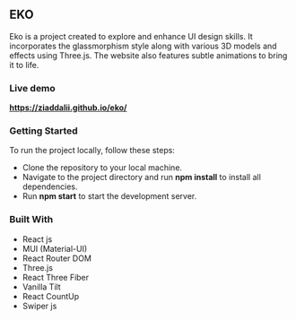 ## EKO
Eko is a project created to explore and enhance UI design skills. It incorporates the glassmorphism style along with various 3D models and effects using Three.js. The website also features subtle animations to bring it to life.

### Live demo
**https://ziaddalii.github.io/eko/**

### Getting Started
To run the project locally, follow these steps:

* Clone the repository to your local machine.
* Navigate to the project directory and run **npm install** to install all dependencies.
* Run **npm start** to start the development server.

### Built With
* React js 
* MUI (Material-UI)
* React Router DOM
* Three.js
* React Three Fiber
* Vanilla Tilt
* React CountUp
* Swiper js 